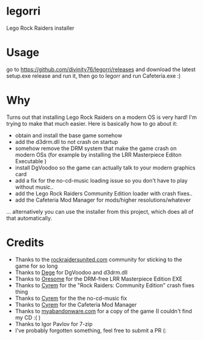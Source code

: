 # legorri
Lego Rock Raiders installer

# Usage
go to https://github.com/divinity76/legorri/releases and download the latest setup.exe release and run it, 
then go to legorr and run Cafeteria.exe :)

# Why
Turns out that installing Lego Rock Raiders on a modern OS is very hard! I'm trying to make that much easier.
Here is basically how to go about it: 
- obtain and install the base game somehow
- add the d3drm.dll to not crash on startup
- somehow remove the DRM system that make the game crash on modern OSs (for example by installing the LRR Masterpiece Editon Executable )
- install DgVoodoo so the game can actually talk to your modern graphics card
- add a fix for the no-cd-music loading issue so you don't have to play without music..
- add the Lego Rock Raiders Community Edition loader with crash fixes..
- add the Cafeteria Mod Manager for mods/higher resolutions/whatever

... alternatively you can use the installer from this project, which does all of that automatically. 

# Credits
- Thanks to the [rockraidersunited.com](https://rockraidersunited.com/) community for sticking to the game for so long
- Thanks to [Dege](http://dege.freeweb.hu/) for DgVoodoo and d3drm.dll
- Thanks to [Oresome](https://rockraidersunited.com/profile/2436334-oresome/) for the DRM-free LRR Masterpiece Edition EXE
- Thanks to [Cyrem](https://rockraidersunited.com/profile/1-cyrem/) for the "Rock Raiders: Community Edition" crash fixes thing
- Thanks to [Cyrem](https://rockraidersunited.com/profile/1-cyrem/) for the the no-cd-music fix
- Thanks to [Cyrem](https://rockraidersunited.com/profile/1-cyrem) for the Cafeteria Mod Manager
- Thanks to [myabandonware.com](https://myabandonware.com) for a copy of the game (I couldn't find my CD :( )
- Thanks to Igor Pavlov for 7-zip
- I've probably forgotten something, feel free to submit a PR (:
